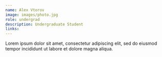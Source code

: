 ```yaml
---
name: Alex Vtorov
image: images/photo.jpg
role: undergrad
description: Undergraduate Student
links:
---
```


Lorem ipsum dolor sit amet, consectetur adipiscing elit, sed do eiusmod tempor incididunt ut labore et dolore magna aliqua.
